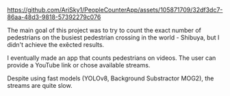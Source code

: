 https://github.com/AriSky1/PeopleCounterApp/assets/105871709/32df3dc7-86aa-48d3-9818-57392279c076


The main goal of this project was to try to count the exact number of pedestrians on the busiest pedestrian crossing in the world - Shibuya, but I didn't achieve the exêcted results.

I eventually made an app that counts pedestrians on videos. The user can provide a YouTube link or chose available streams.

Despite using fast models (YOLOv8, Background Substractor MOG2), the streams are quite slow.



